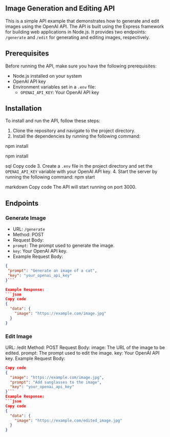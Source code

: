 ## Image Generation and Editing API
This is a simple API example that demonstrates how to generate and edit images using the OpenAI API. The API is built using the Express framework for building web applications in Node.js. It provides two endpoints: `/generate` and `/edit` for generating and editing images, respectively.

## Prerequisites
Before running the API, make sure you have the following prerequisites:
- Node.js installed on your system
- OpenAI API key
- Environment variables set in a `.env` file:
  - `OPENAI_API_KEY`: Your OpenAI API key

## Installation
To install and run the API, follow these steps:
1. Clone the repository and navigate to the project directory.
2. Install the dependencies by running the following command:

npm install

npm install

sql
Copy code
3. Create a `.env` file in the project directory and set the `OPENAI_API_KEY` variable with your OpenAI API key.
4. Start the server by running the following command:
npm start

markdown
Copy code
The API will start running on port 3000.

## Endpoints
### Generate Image
- URL: `/generate`
- Method: POST
- Request Body:
- `prompt`: The prompt used to generate the image.
- `key`: Your OpenAI API key.
- Example Request Body:
```json
{
 "prompt": "Generate an image of a cat",
 "key": "your_openai_api_key"
}```

Example Response:
```json
Copy code
{
  "data": {
    "image": "https://example.com/image.jpg"
  }
}
```

### Edit Image
URL: /edit
Method: POST
Request Body:
image: The URL of the image to be edited.
prompt: The prompt used to edit the image.
key: Your OpenAI API key.
Example Request Body:
```json
Copy code
{
  "image": "https://example.com/image.jpg",
  "prompt": "Add sunglasses to the image",
  "key": "your_openai_api_key"
}```
Example Response:
```json
Copy code
{
  "data": {
    "image": "https://example.com/edited_image.jpg"
  }
}
```

